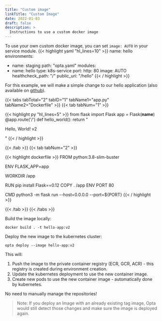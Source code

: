 ```yaml
---
title: "Custom image"
linkTitle: "Custom Image"
date: 2022-01-03
draft: false
description: >
  Instructions to use a custom docker image
---
```


To use your own custom docker image, you can set `image: AUTO` in your service module.
{{< highlight yaml "hl_lines=10" >}}
name: hello
environments:
  - name: staging
    path: "opta.yaml"
modules:
  - name: hello
    type: k8s-service
    port:
      http: 80
    image: AUTO
    healthcheck_path: "/"
    public_uri: "/hello"
{{< / highlight >}}

For this example, we will make a simple change to our hello application (also available on [github](https://github.com/run-x/opta-examples/tree/main/hello-app)).

{{< tabs tabTotal="2" tabID="1" tabName1="app.py" tabName2="Dockerfile" >}}
{{< tab tabNum="1" >}}

{{< highlight py "hl_lines=5" >}}
from flask import Flask
app = Flask(__name__)
@app.route('/')
def hello_world():
    return "<p>Hello, World! v2</p>"
{{< / highlight >}}

{{< /tab >}}
{{< tab tabNum="2" >}}

{{< highlight dockerfile >}}
FROM python:3.8-slim-buster

ENV FLASK_APP=app

WORKDIR /app

RUN pip install Flask==0.12 
COPY . /app
ENV PORT 80

CMD python3 -m flask run \-\-host=0.0.0.0 \-\-port=${PORT}
{{< / highlight >}}

{{< /tab >}}
{{< /tabs >}}

Build the image locally:
```
docker build . -t hello-app:v2
```

Deploy the new image to the kubernetes cluster:
```
opta deploy --image hello-app:v2
```

This will:
1. Push the image to the private container registry (ECR, GCR, ACR) - this registry is created during environment creation.
1. Update the kubernetes deployment to use the new container image.
1. Create new pods to use the new container image - automatically done by kubernetes.


No need to manually manage the repositories!

> Note:
> If you deploy an Image with an already existing tag image, Opta would still detect those changes and make sure the image is deployed again.